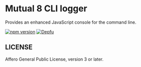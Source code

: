 # Mutual 8 CLI logger

Provides an enhanced JavaScript console for the command line.

[![npm version](https://badge.fury.io/js/%40mutual8%2Fcli-logger.svg)](https://badge.fury.io/js/%40mutual8%2Fcli-logger)
[![Depfu](https://badges.depfu.com/badges/e422683788553a690e2cf8f9948b0d52/overview.svg)](https://depfu.com/github/mutual8/toolbox?project_id=7677)

## LICENSE

Affero General Public License, version 3 or later.

